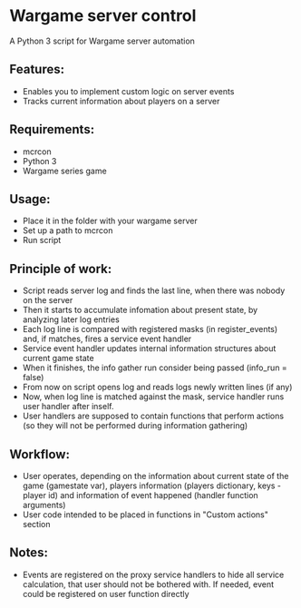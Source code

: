 Wargame server control
===========================
A Python 3 script for Wargame server automation

Features:
------------------
 - Enables you to implement custom logic on server events
 - Tracks current information about players on a server

Requirements:
-----------------
 - mcrcon
 - Python 3
 - Wargame series game

Usage:
------------------
 - Place it in the folder with your wargame server
 - Set up a path to mcrcon
 - Run script
 
Principle of work:
-------------------
 - Script reads server log and finds the last line, when there was nobody on the server
 - Then it starts to accumulate infomation about present state, by analyzing later log entries
 - Each log line is compared with registered masks (in register_events) and, if matches, fires a service event handler
 - Service event handler updates internal information structures about current game state
 - When it finishes, the info gather run consider being passed (info_run = false)
 - From now on script opens log and reads logs newly written lines (if any)
 - Now, when log line is matched against the mask, service handler runs user handler after inself.
 - User handlers are supposed to contain functions that perform actions (so they will not be performed during information gathering)
 
Workflow:
-------------------
 - User operates, depending on the information about current state of the game 
 (gamestate var), players information (players dictionary, keys - player id) and information of event happened (handler function arguments)
 - User code intended to be placed in functions in "Custom actions" section
 
 
Notes:
------------------
 - Events are registered on the proxy service handlers to hide all service calculation, that user should not be bothered with. 
 If needed, event could be registered on user function directly